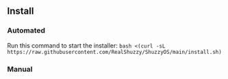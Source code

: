 ## Install
### Automated
Run this command to start the installer:
`bash <(curl -sL https://raw.githubusercontent.com/RealShuzzy/ShuzzyOS/main/install.sh)`
### Manual
